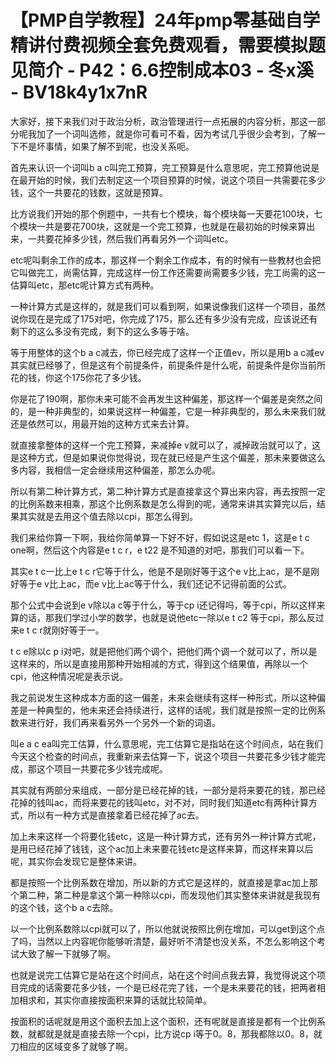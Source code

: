 # 【PMP自学教程】24年pmp零基础自学精讲付费视频全套免费观看，需要模拟题见简介 - P42：6.6控制成本03 - 冬x溪 - BV18k4y1x7nR

大家好，接下来我们对于政治分析，政治管理进行一点拓展的内容分析，那这一部分呢我加了一个词叫选修，就是你可看可不看，因为考试几乎很少会考到，了解一下不是坏事情，如果了解不到呢，也没关系呃。

首先来认识一个词叫b a c叫完工预算，完工预算是什么意思呢，完工预算他说是在最开始的时候，我们去制定这一个项目预算的时候，说这个项目一共需要花多少钱，这个一共要花的钱数，这就是预算。

比方说我们开始的那个例题中，一共有七个模块，每个模块每一天要花100块，七个模块一共是要花700块，这就是一个完工预算，也就是在最初始的时候来算出来，一共要花掉多少钱，然后我们再看另外一个词叫etc。

etc呢叫剩余工作的成本，那这样一个剩余工作成本，有的时候有一些教材也会把它叫做完工，尚需估算，完成这样一份工作还需要尚需要多少钱，完工尚需的这一估算叫etc，那etc呢计算方式有两种。

一种计算方式是这样的，就是我们可以看到啊，如果说像我们这样一个项目，虽然说你现在是完成了175对吧，你完成了175，那么还有多少没有完成，应该说还有剩下的这么多没有完成，剩下的这么多等于啥。

等于用整体的这个b a c减去，你已经完成了这样一个正值ev，所以是用b a c减ev其实就已经够了，但是这有个前提条件，前提条件是什么呢，前提条件是你当前所花的钱，你这个175你花了多少钱。

你是花了190啊，那你未来可能不会再发生这种偏差，那这样一个偏差是突然之间的，是一种非典型的，如果说这样一种偏差，它是一种非典型的，那么未来我们就还是依然可以，用最开始的这种方式来去计算。

就直接拿整体的这样一个完工预算，来减掉e v就可以了，减掉政治就可以了，这是这种方式，但是如果说你觉得说，现在就已经是产生这个偏差，那未来要做这么多内容，我相信一定会继续用这种偏差，那怎么办呢。

所以有第二种计算方式，第二种计算方式是直接拿这个算出来内容，再去按照一定的比例系数来相乘，那这个比例系数是怎么得到的呢，通常来讲其实算完以后，结果其实就是去用这个值去除以cpi，那怎么得到。

我们来给你算一下啊，我给你简单算一下好不好，假如说这是etc 1，这是e t c one啊，然后这个内容是e t c r，e t22 是不知道的对吧，那我们可以看一下。

其实e t c一比上e t c r它等于什么，他是不是刚好等于这个e v比上ac，是不是刚好等于e v比上ac，而e v比上ac等于什么，我们还记不记得前面的公式。

那个公式中会说到e v除以a c等于什么，等于cp i还记得吗，等于cpi，所以这样来算的话，那我们学过小学的数学，也就是说他etc一除以e t c2 等于cpi，那么反过来e t c r就刚好等于一。

t c e除以c p i对吧，就是把他们两个调个，把他们两个调一个就可以了，所以是这样来的，所以是直接用那种开始相减的方式，得到这个结果值，再除以一个cpi，他这种情况呢是表示说。

我之前说发生这种成本方面的这一偏差，未来会继续有这样一种形式，所以这种偏差是一种典型的，他未来还会持续进行，这样的话呢，我们就是按照一定的比例系数来进行好，我们再来看另外一个另外一个新的词语。

叫e a c ea叫完工估算，什么意思呢，完工估算它是指站在这个时间点，站在我们今天这个检查的时间点，我重新来去估算一下，说这个项目一共要花多少钱才能完成，那这个项目一共要花多少钱完成呢。

其实就有两部分来组成，一部分是已经花掉的钱，一部分是将来要花的钱，那已经花掉的钱叫ac，而将来要花的钱叫etc，对不对，同时我们知道etc有两种计算方式，所以有一种方式是直接拿着已经花掉了ac去。

加上未来这样一个将要化钱etc，这是一种计算方式，还有另外一种计算方式呢，是用已经花掉了钱钱，这个ac加上未来要花钱etc是这样来算，而这样来算以后呢，其实你会发现它是整体来讲。

都是按照一个比例系数在增加，所以新的方式它是这样的，就直接是拿ac加上那个第二种，第二种是拿这个第一种除以cpi，而发现他们其实整体来讲就是我现有的这个钱，这个b a c去除。

以一个比例系数除以cpi就可以了，所以他就说按照比例在增加，可以get到这个点了吗，当然以上内容呢你能够听清楚，最好听不清楚也没关系，不怎么影响这个考试大致了解一下就够了啊。

也就是说完工估算它是站在这个时间点，站在这个时间点我去算，我觉得说这个项目完成的话需要花多少钱，一个是已经花完了钱，一个是未来要花的钱，把两者相加相求和，其实你直接按面积来算的话就比较简单。

按面积的话呢就是用这个面积去加上这个面积，还有呢就是直接是都有一个比例系数，就都就是就是直接去除一个cpi，比方说cp i等于0。8，那我都除以0。8，就刀相应的区域变多了就够了啊。

